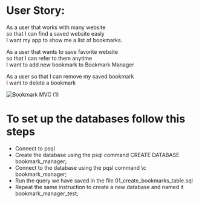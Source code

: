 # User Story:
As a user that works with many website  
so that I can find a saved website easly  
I want my app to show me a list of bookmarks.

As a user that wants to save favorite website  
so that I can refer to them anytime  
I want to add new bookmark to Bookmark Manager   

As a user 
so that I can remove my saved bookmark  
I want to delete a bookmark  

![Bookmark MVC (1)](https://user-images.githubusercontent.com/55661212/133113390-f81a9c28-be4a-42ae-8c81-f1ff0141d1b8.jpg)

# To set up the databases follow this steps   
* Connect to psql  
* Create the database using the psql command CREATE DATABASE bookmark_manager;
* Connect to the database using the pqsl command \c bookmark_manager;  
* Run the query we have saved in the file 01_create_bookmarks_table.sql  
* Repeat the same instruction to create a new database and named it bookmark_manager_test;